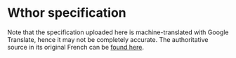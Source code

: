 # Wthor specification

Note that the specification uploaded here is machine-translated with Google Translate, hence it may not be completely accurate. The authoritative source in its original French can be [found here](https://www.ffothello.org/wthor/Format_WThor.pdf).
